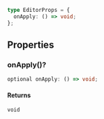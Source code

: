 ```ts
type EditorProps = {
  onApply: () => void;
};
```

## Properties

### onApply()?

```ts
optional onApply: () => void;
```

#### Returns

`void`
